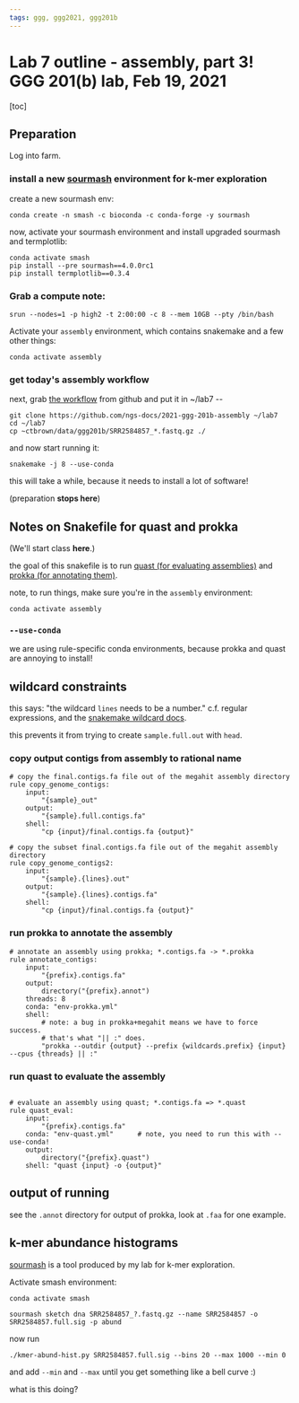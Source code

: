 ```yaml
---
tags: ggg, ggg2021, ggg201b
---
```

# Lab 7 outline - assembly, part 3! GGG 201(b) lab, Feb 19, 2021

[toc]

## Preparation

Log into farm.

### install a new [sourmash](https://sourmash.readthedocs.io/en/latest/) environment for k-mer exploration

create a new sourmash env:
```
conda create -n smash -c bioconda -c conda-forge -y sourmash 
```

now, activate your sourmash environment and install upgraded sourmash and termplotlib:
```
conda activate smash
pip install --pre sourmash==4.0.0rc1
pip install termplotlib==0.3.4
```

### Grab a compute note:

```
srun --nodes=1 -p high2 -t 2:00:00 -c 8 --mem 10GB --pty /bin/bash
```

Activate your `assembly` environment, which contains snakemake and a few other things:
```
conda activate assembly
```

### get today's assembly workflow

next, grab [the workflow](https://github.com/ngs-docs/2021-ggg-201b-assembly) from github and put it in ~/lab7 --
```
git clone https://github.com/ngs-docs/2021-ggg-201b-assembly ~/lab7
cd ~/lab7
cp ~ctbrown/data/ggg201b/SRR2584857_*.fastq.gz ./
```

and now start running it:
```
snakemake -j 8 --use-conda
```
this will take a while, because it needs to install a lot of software!

(preparation **stops here**)

## Notes on Snakefile for quast and prokka

(We'll start class **here**.)

the goal of this snakefile is to run [quast (for evaluating assemblies)](http://bioinf.spbau.ru/quast) and [prokka (for annotating them)](https://github.com/tseemann/prokka).

note, to run things, make sure you're in the `assembly` environment:

```
conda activate assembly
```

### `--use-conda`

we are using rule-specific conda environments, because prokka and quast are annoying to install!

## wildcard constraints

this says: "the wildcard `lines` needs to be a number." c.f. regular expressions, and the [snakemake wildcard docs](https://snakemake.readthedocs.io/en/stable/snakefiles/rules.html#wildcards).

this prevents it from trying to create `sample.full.out` with `head`.

### copy output contigs from assembly to rational name

```
# copy the final.contigs.fa file out of the megahit assembly directory
rule copy_genome_contigs:
    input:
        "{sample}_out"
    output:
        "{sample}.full.contigs.fa"
    shell:
        "cp {input}/final.contigs.fa {output}"
        
# copy the subset final.contigs.fa file out of the megahit assembly directory
rule copy_genome_contigs2:
    input:
        "{sample}.{lines}.out"
    output:
        "{sample}.{lines}.contigs.fa"
    shell:
        "cp {input}/final.contigs.fa {output}"
```

### run prokka to annotate the assembly

```
# annotate an assembly using prokka; *.contigs.fa -> *.prokka
rule annotate_contigs:
    input:
        "{prefix}.contigs.fa"
    output:
        directory("{prefix}.annot")
    threads: 8
    conda: "env-prokka.yml"
    shell:
        # note: a bug in prokka+megahit means we have to force success.
        # that's what "|| :" does.
        "prokka --outdir {output} --prefix {wildcards.prefix} {input} --cpus {threads} || :"
```

### run quast to evaluate the assembly

```

# evaluate an assembly using quast; *.contigs.fa => *.quast
rule quast_eval:
    input:
        "{prefix}.contigs.fa"
    conda: "env-quast.yml"      # note, you need to run this with --use-conda!
    output:
        directory("{prefix}.quast")
    shell: "quast {input} -o {output}"
```

## output of running

see the `.annot` directory for output of prokka, look at `.faa` for one example.

## k-mer abundance histograms

[sourmash](https://sourmash.readthedocs.io/en/latest/) is a tool produced by my lab for k-mer exploration.

Activate smash environment:
```
conda activate smash
```

```
sourmash sketch dna SRR2584857_?.fastq.gz --name SRR2584857 -o SRR2584857.full.sig -p abund
```

now run 

```
./kmer-abund-hist.py SRR2584857.full.sig --bins 20 --max 1000 --min 0
```

and add `--min` and `--max` until you get something like a bell curve :)

what is this doing?
